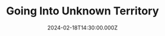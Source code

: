 ---
video:
  type: vimeo
  id: 914307195
speaker:
  permalink: bart-wilkins
  name: Bart Wilkins
title: Going Into Unknown Territory
image: https://i.imgur.com/cVL1o9Z.png
date: 2024-02-18T14:30:00.000Z
---